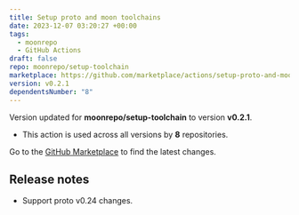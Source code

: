 ```yaml
---
title: Setup proto and moon toolchains
date: 2023-12-07 03:20:27 +00:00
tags:
  - moonrepo
  - GitHub Actions
draft: false
repo: moonrepo/setup-toolchain
marketplace: https://github.com/marketplace/actions/setup-proto-and-moon-toolchains
version: v0.2.1
dependentsNumber: "8"
---
```



Version updated for **moonrepo/setup-toolchain** to version **v0.2.1**.
- This action is used across all versions by **8** repositories.

Go to the [GitHub Marketplace](https://github.com/marketplace/actions/setup-proto-and-moon-toolchains) to find the latest changes.

## Release notes

- Support proto v0.24 changes.
